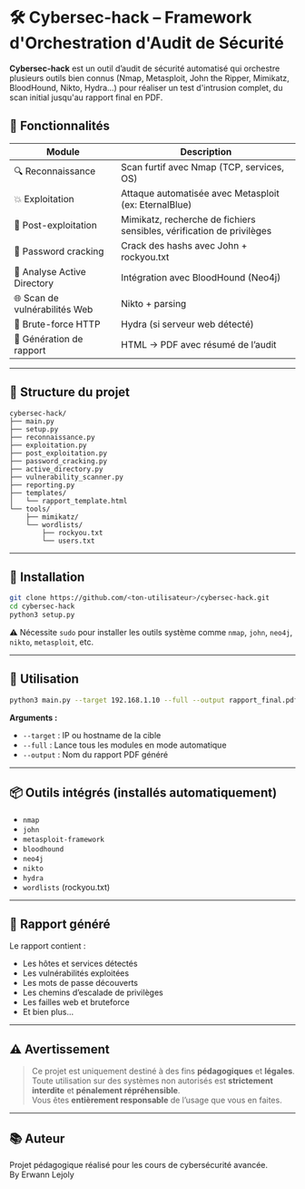 
# 🛠️ Cybersec-hack – Framework d'Orchestration d'Audit de Sécurité

**Cybersec-hack** est un outil d’audit de sécurité automatisé qui orchestre plusieurs outils bien connus (Nmap, Metasploit, John the Ripper, Mimikatz, BloodHound, Nikto, Hydra...) pour réaliser un test d'intrusion complet, du scan initial jusqu'au rapport final en PDF.


## 🚀 Fonctionnalités

| Module                  | Description |
|-------------------------|-------------|
| 🔍 Reconnaissance        | Scan furtif avec Nmap (TCP, services, OS) |
| 💥 Exploitation          | Attaque automatisée avec Metasploit (ex: EternalBlue) |
| 🧪 Post-exploitation     | Mimikatz, recherche de fichiers sensibles, vérification de privilèges |
| 🔐 Password cracking     | Crack des hashs avec John + rockyou.txt |
| 🧠 Analyse Active Directory | Intégration avec BloodHound (Neo4j) |
| 🌐 Scan de vulnérabilités Web | Nikto + parsing |
| 🧱 Brute-force HTTP      | Hydra (si serveur web détecté) |
| 📄 Génération de rapport | HTML → PDF avec résumé de l’audit |

---

## 📁 Structure du projet

```
cybersec-hack/
├── main.py
├── setup.py
├── reconnaissance.py
├── exploitation.py
├── post_exploitation.py
├── password_cracking.py
├── active_directory.py
├── vulnerability_scanner.py
├── reporting.py
├── templates/
│   └── rapport_template.html
└── tools/
    ├── mimikatz/
    └── wordlists/
        ├── rockyou.txt
        └── users.txt
```

---

## 🧰 Installation

```bash
git clone https://github.com/<ton-utilisateur>/cybersec-hack.git
cd cybersec-hack
python3 setup.py
```

⚠️ Nécessite `sudo` pour installer les outils système comme `nmap`, `john`, `neo4j`, `nikto`, `metasploit`, etc.

---

## 🧪 Utilisation

```bash
python3 main.py --target 192.168.1.10 --full --output rapport_final.pdf
```

**Arguments :**
- `--target` : IP ou hostname de la cible
- `--full` : Lance tous les modules en mode automatique
- `--output` : Nom du rapport PDF généré

---

## 📦 Outils intégrés (installés automatiquement)

- `nmap`
- `john`
- `metasploit-framework`
- `bloodhound`
- `neo4j`
- `nikto`
- `hydra`
- `wordlists` (rockyou.txt)

---

## 🧾 Rapport généré

Le rapport contient :
- Les hôtes et services détectés
- Les vulnérabilités exploitées
- Les mots de passe découverts
- Les chemins d’escalade de privilèges
- Les failles web et bruteforce
- Et bien plus…

---

## ⚠️ Avertissement

> Ce projet est uniquement destiné à des fins **pédagogiques** et **légales**.  
> Toute utilisation sur des systèmes non autorisés est **strictement interdite** et **pénalement répréhensible**.  
> Vous êtes **entièrement responsable** de l’usage que vous en faites.

---

## 📚 Auteur

Projet pédagogique réalisé pour les cours de cybersécurité avancée.  
By Erwann Lejoly

